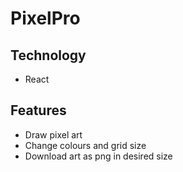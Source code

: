 # PixelPro

## Technology

- React

## Features

- Draw pixel art
- Change colours and grid size
- Download art as png in desired size
